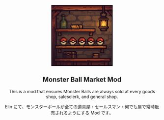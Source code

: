 <div align="center">
  <a href="https://steamcommunity.com/sharedfiles/filedetails/?id=3498201295">
    <img alt="中世ファンタジー風の道具屋でモンスターボールが棚に並んでいるドット絵イラスト" src="preview.jpg">
  </a>
</eiv>

<h2 align="center">
  Monster Ball Market Mod
</h2>

<div align="center">
  <p>This is a mod that ensures Monster Balls are always sold at every goods shop, salesclerk, and general shop.</p>
  <p>Elin にて、モンスターボールが全ての道具屋・セールスマン・何でも屋で常時販売されるようにする Mod です。</p>
</div>
